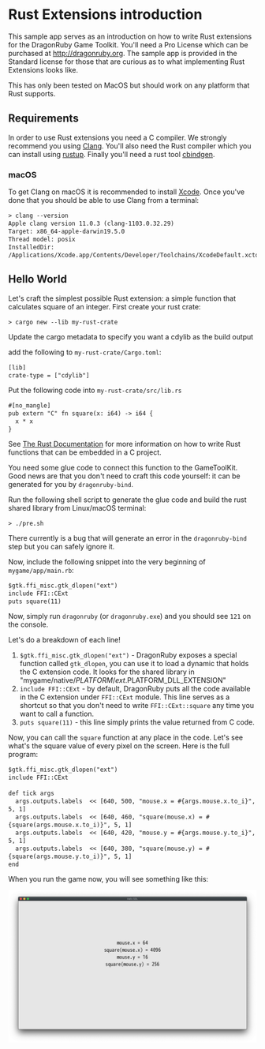 # Rust Extensions introduction

This sample app serves as an introduction on how to write Rust extensions for the
DragonRuby Game Toolkit. You'll need a Pro License
which can be purchased at http://dragonruby.org. The sample app is provided in
the Standard license for those that are curious as to what implementing Rust Extensions
looks like.

This has only been tested on MacOS but should work on any platform that Rust supports.

## Requirements

In order to use Rust extensions you need a C compiler. We strongly recommend you
using [Clang](https://clang.llvm.org).
You'll also need the Rust compiler which you can install using [rustup](https://rustup.rs).
Finally you'll need a rust tool [cbindgen](https://github.com/eqrion/cbindgen).

### macOS

To get Clang on macOS it is recommended to install [Xcode](https://developer.apple.com/xcode/).
Once you've done that you should be able to use Clang from a terminal:

```
> clang --version
Apple clang version 11.0.3 (clang-1103.0.32.29)
Target: x86_64-apple-darwin19.5.0
Thread model: posix
InstalledDir: /Applications/Xcode.app/Contents/Developer/Toolchains/XcodeDefault.xctoolchain/usr/bin
```

## Hello World

Let's craft the simplest possible Rust extension: a simple function that
calculates square of an integer. First create your rust crate:

```
> cargo new --lib my-rust-crate
```

Update the cargo metadata to specify you want a cdylib as the build output

add the following to `my-rust-crate/Cargo.toml`:
```
[lib]
crate-type = ["cdylib"]
```

Put the following code into `my-rust-crate/src/lib.rs`

```
#[no_mangle]
pub extern "C" fn square(x: i64) -> i64 {
  x * x
}
```

See [The Rust Documentation](https://rust-embedded.github.io/book/interoperability/rust-with-c.html) for more information on how to write Rust functions that can be embedded in a C project.

You need some glue code to connect this function to the GameToolKit. Good news
are that you don't need to craft this code yourself: it can be generated for
you by `dragonruby-bind`.

Run the following shell script to generate the glue code and build the rust shared library from Linux/macOS terminal:

```
> ./pre.sh
```

There currently is a bug that will generate an error in the `dragonruby-bind` step but you can safely ignore it.

Now, include the following snippet into the very beginning of `mygame/app/main.rb`:

```
$gtk.ffi_misc.gtk_dlopen("ext")
include FFI::CExt
puts square(11)
```

Now, simply run `dragonruby` (or `dragonruby.exe`) and you should see `121` on
the console.

Let's do a breakdown of each line!

1. `$gtk.ffi_misc.gtk_dlopen("ext")` - DragonRuby exposes a special function
    called `gtk_dlopen`, you can use it to load a dynamic that holds
    the C extension code. It looks for the shared library in
    "mygame/native/$PLATFORM/ext.$PLATFORM_DLL_EXTENSION"
2. `include FFI::CExt` - by default, DragonRuby puts all the code available in
   the C extension under `FFI::CExt` module. This line serves as a shortcut so
   that you don't need to write `FFI::CExt::square` any time you want to call
   a function.
3. `puts square(11)` - this line simply prints the value returned from C code.

Now, you can call the `square` function at any place in the code. Let's see
what's the square value of every pixel on the screen. Here is the full program:

```
$gtk.ffi_misc.gtk_dlopen("ext")
include FFI::CExt

def tick args
  args.outputs.labels  << [640, 500, "mouse.x = #{args.mouse.x.to_i}", 5, 1]
  args.outputs.labels  << [640, 460, "square(mouse.x) = #{square(args.mouse.x.to_i)}", 5, 1]
  args.outputs.labels  << [640, 420, "mouse.y = #{args.mouse.y.to_i}", 5, 1]
  args.outputs.labels  << [640, 380, "square(mouse.y) = #{square(args.mouse.y.to_i)}", 5, 1]
end
```

When you run the game now, you will see something like this:

![Rust basics Demo](rust-basic-demo.png)
